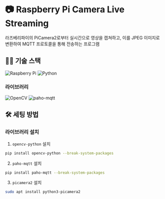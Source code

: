 # 📷 Raspberry Pi Camera Live Streaming

라즈베리파이의 PiCamera2로부터 실시간으로 영상을 캡쳐하고, 이를 JPEG 이미지로 변환하여 MQTT 프로토콜을 통해 전송하는 프로그램

## 🧑‍💻 기술 스택

![Raspberry Pi](https://img.shields.io/badge/Raspberry%20Pi-C51A4A?style=for-the-badge&logo=raspberrypi&logoColor=white) 
![Python](https://img.shields.io/badge/Python-3776AB?style=for-the-badge&logo=python&logoColor=white)

### 라이브러리
![OpenCV](https://img.shields.io/badge/OpenCV-5C3EE8?style=for-the-badge&logo=opencv&logoColor=white) 
![paho-mqtt](https://img.shields.io/badge/paho--mqtt-000000?style=for-the-badge&logo=eclipse&logoColor=white)

## 🛠️ 세팅 방법

### 라이브러리 설치

1. `opencv-python` 설치
```bash
pip install opencv-python --break-system-packages
```

2. `paho-mqtt` 설치
```bash
pip install paho-mqtt --break-system-packages
```

3. `picamera2` 설치
```bash
sudo apt install python3-picamera2
```